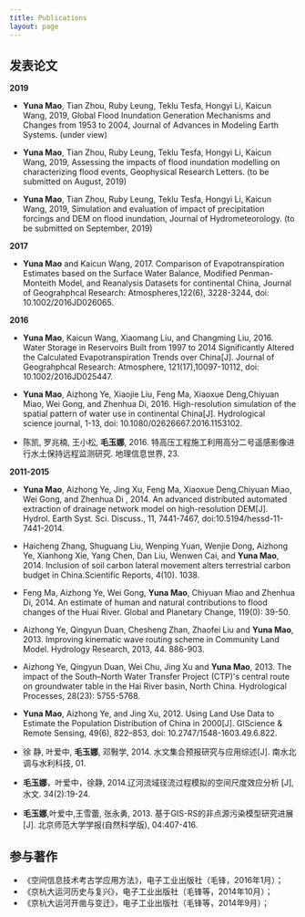 ```yaml
---
title: Publications
layout: page
---
```

<!-- 
![Profile Image]({{ site.url }}/{{ site.picture }})
-->

<h2>发表论文</h2>

<p style="font-weight:bold;" style="color:blue;">
2019</p>

<ul>
	<li><p><b>Yuna Mao</b>, Tian Zhou, Ruby Leung, Teklu Tesfa, Hongyi Li, Kaicun Wang, 2019, Global Flood Inundation Generation Mechanisms and Changes from 1953 to 2004, Journal of Advances in Modeling Earth Systems. (under view)</p></li>
	<li><p><b>Yuna Mao</b>, Tian Zhou, Ruby Leung, Teklu Tesfa, Hongyi Li, Kaicun Wang, 2019, Assessing the impacts  of flood inundation modelling on characterizing flood events, Geophysical Research Letters. (to be submitted on August, 2019)</p></li>
	<li><p><b>Yuna Mao</b>, Tian Zhou, Ruby Leung, Teklu Tesfa, Hongyi Li, Kaicun Wang, 2019, Simulation and evaluation of impact of precipitation forcings and DEM on flood inundation, Journal of Hydrometeorology. (to be submitted on September, 2019)</p></li>
</ul>

 <p style="font-weight:bold;" style="color:blue;">2017</p> 
<ul>	
	<li><p><b>Yuna Mao</b> and Kaicun Wang, 2017. Comparison of Evapotranspiration Estimates based on the Surface Water Balance, Modified Penman-Monteith Model, and Reanalysis Datasets for continental China, Journal of Geograhphcal Research: Atmospheres,122(6), 3228-3244, doi: 10.1002/2016JD026065. </p> </li>
</ul>

<p style="font-weight:bold;" style="color:blue;">
2016</p>


<ul>
    <li> <p><b>Yuna Mao</b>, Kaicun Wang, Xiaomang Liu, and Changming Liu, 2016. Water Storage in Reservoirs Built from 1997 to 2014 Significantly Altered the Calculated Evapotranspiration Trends over China[J]. Journal of Geograhphcal Research: Atmosphere, 121(17),10097-10112, doi: 10.1002/2016JD025447.</p> </li>
    <li> <p> <b>Yuna Mao</b>, Aizhong Ye, Xiaojie Liu, Feng Ma, Xiaoxue Deng,Chiyuan Miao, Wei Gong, and Zhenhua Di, 2016. High-resolution simulation of the spatial pattern of water use in continental China[J]. Hydrological science journal, 1-13, doi: 10.1080/02626667.2016.1153102.</p> </li>
<li> <p>陈凯, 罗兆楠, 王小松, <b>毛玉娜</b>, 2016. 特高压工程施工利用高分二号遥感影像进行水土保持远程监测研究. 地理信息世界, 23.</p> </li>
</ul>

<p style="font-weight:bold;" style="color:blue;">
2011-2015</p>

<ul>
<li> <p><b>Yuna Mao</b>, Aizhong Ye, Jing Xu, Feng Ma, Xiaoxue Deng,Chiyuan Miao, Wei Gong, and Zhenhua Di , 2014. An advanced distributed automated extraction of drainage network model on high-resolution DEM[J]. Hydrol. Earth Syst. Sci. Discuss., 11, 7441-7467, doi:10.5194/hessd-11-7441-2014.</p> </li>
<li> <p>Haicheng Zhang, Shuguang Liu, Wenping Yuan, Wenjie Dong, Aizhong Ye, Xianhong Xie, Yang Chen, Dan Liu, Wenwen Cai, and <b>Yuna Mao</b>, 2014. Inclusion of soil carbon lateral movement alters terrestrial carbon budget in China.Scientific Reports, 4(10). 1038.</p> </li>
<li> <p>Feng Ma, Aizhong Ye, Wei Gong, <b>Yuna Mao</b>, Chiyuan Miao and Zhenhua Di, 2014. An estimate of human and natural contributions to flood changes of the Huai River. Global and Planetary Change, 119(0): 39-50.</p> </li>
<li> <p>Aizhong Ye, Qingyun Duan, Chesheng Zhan, Zhaofei Liu and <b>Yuna Mao</b>, 2013. Improving kinematic wave routing scheme in Community Land Model. Hydrology Research, 2013, 44. 886-903.</p> </li>
<li> <p>Aizhong Ye, Qingyun Duan, Wei Chu, Jing Xu and <b>Yuna Mao</b>, 2013. The impact of the South–North Water Transfer Project (CTP)'s central route on groundwater table in the Hai River basin, North China. Hydrological Processes, 28(23): 5755-5768.</p> </li>
<li> <p><b>Yuna Mao</b>, Aizhong Ye, and Jing Xu, 2012. Using Land Use Data to Estimate the Population Distribution of China in 2000[J]. GIScience & Remote Sensing, 49(6), 822–853, doi: 10.2747/1548-1603.49.6.822.</p> </li>
<li> <p>徐 静, 叶爱中, <b>毛玉娜</b>, 邓斅学, 2014. 水文集合预报研究与应用综述[J]. 南水北调与水利科技, 01.</p> </li>
<li> <p><b>毛玉娜</b>，叶爱中，徐静, 2014.辽河流域径流过程模拟的空间尺度效应分析 [J],水文. 34(2):19-24. </p> </li>
 <li> <p><b>毛玉娜</b>,叶爱中,王雪蕾, 张永勇, 2013. 基于GIS-RS的非点源污染模型研究进展[J]. 北京师范大学学报(自然科学版), 04:407-416. </p> </li>
</ul>

<h2>参与著作</h2>

<ul class="skill-list">
	<li>《空间信息技术考古学应用方法》，电子工业出版社（毛锋，2016年1月）；</li>
	<li>《京杭大运河历史与复兴》，电子工业出版社（毛锋等，2014年10月）；</li>
	<li>《京杭大运河开凿与变迁》，电子工业出版社（毛锋等，2014年9月）；</li>
</ul>

